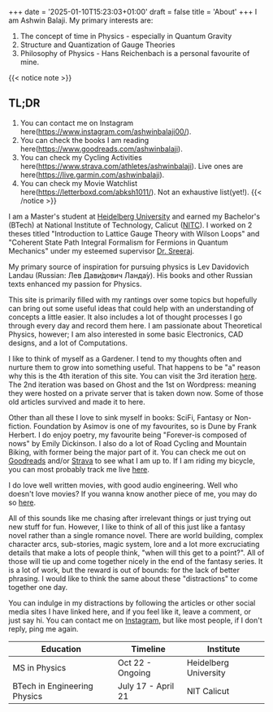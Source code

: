 +++
date = '2025-01-10T15:23:03+01:00'
draft = false
title = 'About'
+++
I am Ashwin Balaji. My primary interests are:
1. The concept of time in Physics - especially in Quantum Gravity
1. Structure and Quantization of Gauge Theories
1. Philosophy of Physics - Hans Reichenbach is a personal favourite of mine.

{{< notice note >}}
## TL;DR
1. You can contact me on Instagram here(https://www.instagram.com/ashwinbalaji00/).
1. You can check the books I am reading here(https://www.goodreads.com/ashwinbalaji).
1. You can check my Cycling Activities here(https://www.strava.com/athletes/ashwinbalaji). Live ones are here(https://live.garmin.com/ashwinbalaji).
1. You can check my Movie Watchlist here(https://letterboxd.com/abksh1011/). Not an exhaustive list(yet!).
{{< /notice >}}

I am a Master's student at [Heidelberg University](https://www.physik.uni-heidelberg.de/?lang=en) and earned my Bachelor's (BTech) at National Institute of Technology, Calicut ([NITC](https://depcent.nitc.ac.in/physics/)). I worked on 2 theses titled "Introduction to Lattice Gauge Theory with Wilson Loops" and "Coherent State Path Integral Formalism for Fermions in Quantum Mechanics" under my esteemed supervisor [Dr. Sreeraj](https://nitc.ac.in/department/physics/faculty-and-staff/faculty/3a45fbe4-3831-4589-bfdc-27d07d5dfa49).

My primary source of inspiration for pursuing physics is Lev Davidovich Landau (Russian: Лев Дави́дович Ланда́у). His books and other Russian texts enhanced my passion for Physics.

This site is primarily filled with my rantings over some topics but hopefully can bring out some useful ideas that could help with an understanding of concepts a little easier. It also includes a lot of thought processes I go through every day and record them here. I am passionate about Theoretical Physics, however; I am also interested in some basic Electronics, CAD designs, and a lot of Computations.

I like to think of myself as a Gardener. I tend to my thoughts often and nurture them to grow into something useful. That happens to be "a" reason why this is the 4th iteration of this site. You can visit the 3rd iteration [here](https://website-5m1.pages.dev/). The 2nd iteration was based on Ghost and the 1st on Wordpress: meaning they were hosted on a private server that is taken down now. Some of those old articles survived and made it to here. 

Other than all these I love to sink myself in books: SciFi, Fantasy or Non-fiction. Foundation by Asimov is one of my favourites, so is Dune by Frank Herbert. I do enjoy poetry, my favourite being "Forever-is composed of nows" by Emily Dickinson. I also do a lot of Road Cycling and Mountain Biking, with former being the major part of it. You can check me out on [Goodreads](https://www.goodreads.com/ashwinbalaji) and/or [Strava](https://www.strava.com/athletes/ashwinbalaji) to see what I am up to. If I am riding my bicycle, you can most probably track me live [here](https://live.garmin.com/ashwinbalaji).

I do love well written movies, with good audio engineering. Well who doesn't love movies? If you wanna know another piece of me, you may do so [here](https://letterboxd.com/abksh1011/).

All of this sounds like me chasing after irrelevant things or just trying out new stuff for fun. However, I like to think of all of this just like a fantasy novel rather than a single romance novel. There are world building, complex character arcs, sub-stories, magic system, lore and a lot more excruciating details that make a lots of people think, "when will this get to a point?". All of those will tie up and come together nicely in the end of the fantasy series. It is a lot of work, but the reward is out of bounds: for the lack of better phrasing. I would like to think the same about these "distractions" to come together one day.

You can indulge in my distractions by following the articles or other social media sites I have linked here, and if you feel like it, leave a comment, or just say hi. You can contact me on [Instagram](https://www.instagram.com/ashwinbalaji00/), but like most people, if I don't reply, ping me again.

| Education                    | Timeline           | Institute             |
|------------------------------|--------------------|-----------------------|
| MS in Physics                | Oct 22 - Ongoing   | Heidelberg University |
| BTech in Engineering Physics | July 17 - April 21 | NIT Calicut           |